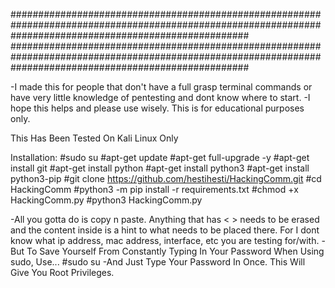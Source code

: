 ###########################################################################################################################################################
###########################################################################################################################################################

-I made this for people that don't have a full grasp terminal commands or have very little knowledge of pentesting and dont know where to start.
-I hope this helps and please use wisely. This is for educational purposes only. 

This Has Been Tested On Kali Linux Only

Installation:
	#sudo su
	#apt-get update
	#apt-get full-upgrade -y
	#apt-get install git
	#apt-get install python
	#apt-get install python3
	#apt-get install python3-pip
	#git clone https://github.com/hestihesti/HackingComm.git
	#cd HackingComm
	#python3 -m pip install -r requirements.txt
	#chmod +x HackingComm.py
	#python3 HackingComm.py

-All you gotta do is copy n paste. Anything that has < > needs to be erased and the content inside is a hint to what needs to be placed there. For I dont know what ip
address, mac address, interface, etc you are testing for/with.
-But To Save Yourself From Constantly Typing In Your Password When Using sudo, Use...
	#sudo su
-And Just Type Your Password In Once. This Will Give You Root Privileges.
